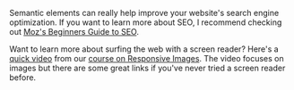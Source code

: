 Semantic elements can really help improve your website's search engine optimization. If you want to learn more about SEO, I recommend checking out [Moz's Beginners Guide to SEO](https://moz.com/beginners-guide-to-seo).

Want to learn more about surfing the web with a screen reader? Here's a [quick video](https://classroom.udacity.com/courses/ud882/lessons/3574748851/concepts/37757186550923) from our [course on Responsive Images](https://udacity.com/ud882). The video focuses on images but there are some great links if you've never tried a screen reader before.